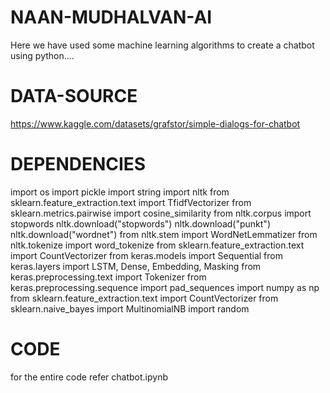 # NAAN-MUDHALVAN-AI
Here we have used some machine learning algorithms to create a chatbot using python....
# DATA-SOURCE
https://www.kaggle.com/datasets/grafstor/simple-dialogs-for-chatbot
# DEPENDENCIES
import os
import pickle
import string
import nltk
from sklearn.feature_extraction.text import TfidfVectorizer
from sklearn.metrics.pairwise import cosine_similarity
from nltk.corpus import stopwords
nltk.download("stopwords")
nltk.download("punkt")
nltk.download("wordnet")
from nltk.stem import WordNetLemmatizer
from nltk.tokenize import word_tokenize
from sklearn.feature_extraction.text import CountVectorizer
from keras.models import Sequential
from keras.layers import LSTM, Dense, Embedding, Masking
from keras.preprocessing.text import Tokenizer
from keras.preprocessing.sequence import pad_sequences
import numpy as np
from sklearn.feature_extraction.text import CountVectorizer
from sklearn.naive_bayes import MultinomialNB
import random
# CODE
for the entire code refer chatbot.ipynb
